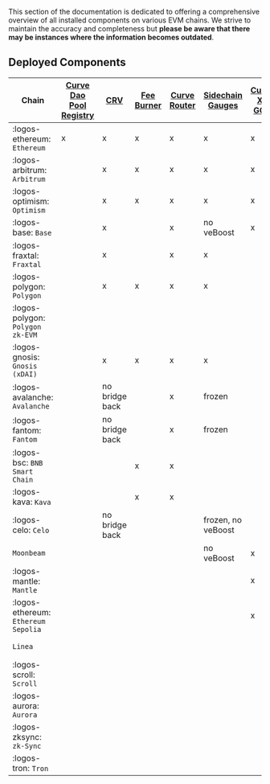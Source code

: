This section of the documentation is dedicated to offering a comprehensive overview of all installed components on various EVM chains. We strive to maintain the accuracy and completeness but **please be aware that there may be instances where the information becomes outdated**.

## **Deployed Components**

| Chain | [Curve Dao](deployed-contracts.md#curve-dao) [Pool Registry](deployed-contracts.md#pool-registry) | [CRV](deployed-contracts.md#curve-dao) | [ Fee Burner](deployed-contracts.md#fee-burner) | [Curve Router](deployed-contracts.md#curve-router) | [Sidechain Gauges ](deployed-contracts.md#evm-sidechain-gauges)  | [Curve X-GOV ](deployed-contracts.md#curve-x-gov) | [Stableswap-NG](deployed-contracts.md#stableswap-ng) | [TwoCrypto-NG](deployed-contracts.md#twocrypto-ng) | [Tricrypto-NG](deployed-contracts.md#tricrypto-ng) | [StableCalcZap](deployed-contracts.md#stablecalczap) | [CryptoCalcZap](deployed-contracts.md#cryptocalczap) | [DepositAndStake Zap](deployed-contracts.md#depositandstake-zap) | [crvUSD](deployed-contracts.md#curve-stablecoin) | [lending (soon)](deployed-contracts.md#lending) |
| ----------- | ----------- |----------- |----------- |----------- |----------- |----------- |----------- |----------- |----------- |----------- |----------- |----------- | ----------- | ----------- |
| :logos-ethereum: `Ethereum`       | x | x | x | x | x | x | x | x | enabled | x | x | x | mint |   |
| :logos-arbitrum: `Arbitrum`       |   | x | x | x | x | x | x | x | disable, enabled | x | x | x | x |   |
| :logos-optimism: `Optimism`       |   | x | x | x | x | x | x | x | disable, enabled | x | x | x | x |   |
| :logos-base: `Base`               |   | x |   | x | no veBoost | x | x | x | disable, enabled | x | x | x | x |   |
| :logos-fraxtal: `Fraxtal`                         |   | x |   | x | x |   | x | x | disable, enabled | x | x | x |   |   |
| :logos-polygon: `Polygon`         |   | x | x | x | x |   | x | x | disable, enabled | x | x | x |   |   |
| :logos-polygon: `Polygon zk-EVM`  |   |   |   |   |   |   | x | x | disable, enabled |   |   |   | x |   |
| :logos-gnosis: `Gnosis (xDAI)`    |   | x | x | x | x |   | x | x | disable, enabled | x | x | x | x |   |
| :logos-avalanche: `Avalanche`     |   | no bridge back |   | x | frozen |   | x | x | disable, enabled | x | x | x | o |   |
| :logos-fantom: `Fantom`           |   | no bridge back  |   | x | frozen |   | x | x | disable, enabled | x | x | x | o |   |
| :logos-bsc: `BNB Smart Chain`     |   |   | x | x |   |   | x | x | disable, enabled | x | x | x | ? |   |
| :logos-kava: `Kava`               |   |   | x | x |   |   | x | x | disable, enabled | x | x | x |   |   |
| :logos-celo: `Celo`               |   | no bridge back |   |   | frozen, no veBoost |   | x | x | disable, enabled | x | x |   |   |   |
| `Moonbeam`                        |   |   |   |   | no veBoost | x |   |   |   |   |   |   |   |   |
| :logos-mantle: `Mantle`           |   |   |   |   |   | x | x | x | disable, enabled |   |   |   |   |   |
|:logos-ethereum: `Ethereum Sepolia`|   |   |   |   |   | x | x | x | disable, enabled |   |   |   |   |   |
| `Linea`                           |   |   |   |   |   |   | x | x | disable, enabled |   |   |   |   |   |
| :logos-scroll: `Scroll`           |   |   |   |   |   |   | x | x | disable, enabled |   |   |   |   |   |
| :logos-aurora: `Aurora`           |   |   |   |   |   |   | x | x | disable, enabled | x | x |   |   |   |
| :logos-zksync: `zk-Sync`           |   |   |   |   |   |   | soon | soon | soon |   |   |   |   |
| :logos-tron: `Tron`               |   |   |   |   |   |   | soon | soon | soon |   |   |   |   |